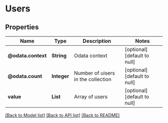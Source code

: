 # Users
## Properties

| Name | Type | Description | Notes |
|------------ | ------------- | ------------- | -------------|
| **@odata.context** | **String** | Odata context | [optional] [default to null] |
| **@odata.count** | **Integer** | Number of uisers in the collection | [optional] [default to null] |
| **value** | **List** | Array of users | [optional] [default to null] |

[[Back to Model list]](../README.md#documentation-for-models) [[Back to API list]](../README.md#documentation-for-api-endpoints) [[Back to README]](../README.md)

